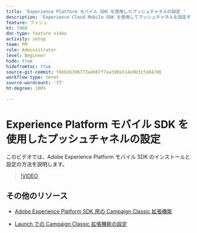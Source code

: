 ```yaml
---
title: 'Experience Platform モバイル SDK を使用したプッシュチャネルの設定 '
description: 'Experience Cloud Mobile SDK を使用してプッシュチャネルを設定する方法を説明します。 '
feature: プッシュ
kt: 7960
doc-type: feature video
activity: setup
team: PM
role: Administrator
level: Beginner
hide: true
hidefromtoc: true
source-git-commit: f6bb16306773a4b6ff7aa390a514e9b31fe047d6
workflow-type: tm+mt
source-wordcount: '77'
ht-degree: 100%

---
```



# Experience Platform モバイル SDK を使用したプッシュチャネルの設定

このビデオでは、Adobe Experience Platform モバイル SDK のインストールと設定の方法を説明します。

>[!VIDEO](https://video.tv.adobe.com/v/27699?quality=12)


## その他のリソース

* [Adobe Experience Platform SDK 用の Campaign Classic 拡張機能](https://helpx-internal.corp.adobe.com/content/help/ja/campaign/kb/acc-aep-extension.html)

* [Launch での Campaign Classic 拡張機能の設定](https://aep-sdks.gitbook.io/docs/using-mobile-extensions/adobe-campaignclassic)
